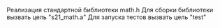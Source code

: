 Реализация стандартной библиотеки math.h
Для сборки библиотеки вызвать цель "s21_math.a"
Для запуска тестов вызвать цель "test"
